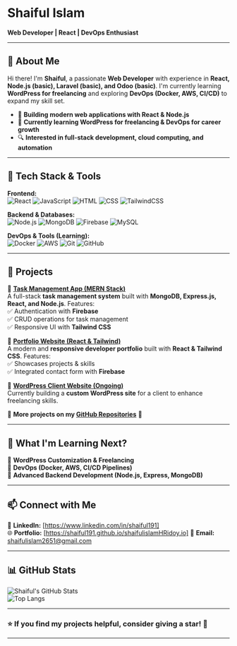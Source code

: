# **Shaiful Islam**  
**Web Developer | React | DevOps Enthusiast**  

---

## **👋 About Me**  
Hi there! I'm **Shaiful**, a passionate **Web Developer** with experience in **React, Node.js (basic), Laravel (basic), and Odoo (basic)**. I'm currently learning **WordPress for freelancing** and exploring **DevOps (Docker, AWS, CI/CD)** to expand my skill set.  

- 🚀 **Building modern web applications with React & Node.js**  
- 🎯 **Currently learning WordPress for freelancing & DevOps for career growth**  
- 🔍 **Interested in full-stack development, cloud computing, and automation**  

---

## **🔧 Tech Stack & Tools**  
**Frontend:**  
![React](https://img.shields.io/badge/React-20232A?style=flat&logo=react) ![JavaScript](https://img.shields.io/badge/JavaScript-F7DF1E?style=flat&logo=javascript) ![HTML](https://img.shields.io/badge/HTML5-E34F26?style=flat&logo=html5) ![CSS](https://img.shields.io/badge/CSS3-1572B6?style=flat&logo=css3) ![TailwindCSS](https://img.shields.io/badge/TailwindCSS-38B2AC?style=flat&logo=tailwind-css)  

**Backend & Databases:**  
![Node.js](https://img.shields.io/badge/Node.js-43853D?style=flat&logo=node.js) ![MongoDB](https://img.shields.io/badge/MongoDB-4EA94B?style=flat&logo=mongodb) ![Firebase](https://img.shields.io/badge/Firebase-FFCA28?style=flat&logo=firebase) ![MySQL](https://img.shields.io/badge/MySQL-4479A1?style=flat&logo=mysql)  

**DevOps & Tools (Learning):**  
![Docker](https://img.shields.io/badge/Docker-2496ED?style=flat&logo=docker) ![AWS](https://img.shields.io/badge/AWS-232F3E?style=flat&logo=amazon-aws) ![Git](https://img.shields.io/badge/Git-F05032?style=flat&logo=git) ![GitHub](https://img.shields.io/badge/GitHub-181717?style=flat&logo=github)  

---

## **🚀 Projects**  
📌 **[Task Management App (MERN Stack)](https://github.com/Shaiful191/)**  
A full-stack **task management system** built with **MongoDB, Express.js, React, and Node.js**. Features:  
✅ Authentication with **Firebase**  
✅ CRUD operations for task management  
✅ Responsive UI with **Tailwind CSS**  

📌 **[Portfolio Website (React & Tailwind)](https://github.com/Shaiful191/)**  
A modern and **responsive developer portfolio** built with **React & Tailwind CSS**. Features:  
✅ Showcases projects & skills  
✅ Integrated contact form with **Firebase**  

📌 **[WordPress Client Website (Ongoing)](https://github.com/Shaiful191/)**  
Currently building a **custom WordPress site** for a client to enhance freelancing skills.  

📌 **More projects on my [GitHub Repositories](https://github.com/Shaiful191?tab=repositories)** 🚀  

---

## **🎯 What I'm Learning Next?**  
📌 **WordPress Customization & Freelancing**  
📌 **DevOps (Docker, AWS, CI/CD Pipelines)**  
📌 **Advanced Backend Development (Node.js, Express, MongoDB)**  

---

## **📫 Connect with Me**  
💼 **LinkedIn:** [https://www.linkedin.com/in/shaiful191]  
🌐 **Portfolio:** [https://shaiful191.github.io/shaifulislamHRidoy.io]
📩 **Email:** shaifulislam2651@gmail.com 

---

## **📊 GitHub Stats**  
![Shaiful's GitHub Stats](https://github-readme-stats.vercel.app/api?username=Shaiful191&show_icons=true&theme=tokyonight)  
![Top Langs](https://github-readme-stats.vercel.app/api/top-langs/?username=Shaiful191&layout=compact&theme=tokyonight)  

---

### **⭐️ If you find my projects helpful, consider giving a star!** 🌟  

---
